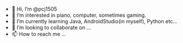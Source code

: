 - 👋 Hi, I’m @pcj1505
- 👀 I’m interested in piano, computer, sometimes gaming.
- 🌱 I’m currently learning Java, AndroidStudio(in myself), Python etc...
- 💞️ I’m looking to collaborate on ...
- 📫 How to reach me ...

<!---
pcj1505/pcj1505 is a ✨ special ✨ repository because its `README.md` (this file) appears on your GitHub profile.
You can click the Preview link to take a look at your changes.
--->
